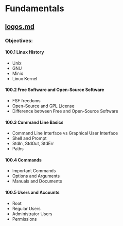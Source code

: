 # Fundamentals

## [logos.md](../fundamentals/logos.md "mention")

### Objectives:

#### 100.1 Linux History

* Unix
* GNU
* Minix
* Linux Kernel

#### 100.2 Free Software and Open-Source Software

* FSF freedoms
* Open-Source and GPL License
* Difference between Free and Open-Source Software

#### 100.3 Command Line Basics

* Command Line Interface vs Graphical User Interface
* Shell and Prompt
* StdIn, StdOut, StdErr
* Paths

#### 100.4 Commands

* Important Commands
* Options and Arguments
* Manuals and Documents

#### 100.5 Users and Accounts

* Root
* Regular Users
* Administrator Users
* Permissions
